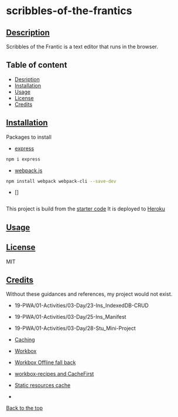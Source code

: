# scribbles-of-the-frantics

## [Description](#table-of-content)
Scribbles of the Frantic is a text editor that runs in the browser.
## Table of content
* [Desription](#description)
* [Installation](#installation)
* [Usage](#usage)
* [License](#license)
* [Credits](#credits)

## [Installation](#table-of-content)
Packages to install

* [express](https://www.npmjs.com/package/express)
```bash
npm i express
```
* [webpack.js](https://webpack.js.org/guides/getting-started/)
```bash
npm install webpack webpack-cli --save-dev
```
* []
```bash
```
This project is build from the [starter code](https://github.com/coding-boot-camp/cautious-meme)
It is deployed to [Heroku]()

## [Usage](#table-of-content)

## [License](#table-of-content)
MIT

## [Credits](#table-of-content)
Without these guidances and references, my project would not exist.
* 19-PWA/01-Activities/03-Day/23-Ins_IndexedDB-CRUD
* 19-PWA/01-Activities/03-Day/25-Ins_Manifest
* 19-PWA/01-Activities/03-Day/28-Stu_Mini-Project

* [Caching](https://web.dev/learn/pwa/caching/)

* [Workbox](https://web.dev/learn/pwa/workbox/)
* [Workbox Offline fall back](https://web.dev/learn/pwa/workbox/#offline-fallback)
* [workbox-recipes and CacheFirst](https://developer.chrome.com/docs/workbox/modules/workbox-recipes/)
* [Static resources cache](https://developer.chrome.com/docs/workbox/modules/workbox-recipes/#static-resources-cache)
* []()

[Back to the top](#scribbles-of-the-frantics)
